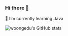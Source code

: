 ### Hi there 👋

🌱 I’m currently learning Java

![woongedu's GitHub stats](https://github-readme-stats.vercel.app/api?username=woongedu&show_icons=true&theme=radical)
